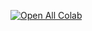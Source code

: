 [![Open All Colab](https://colab.research.google.com/assets/colab-badge.svg)](https://colab.research.google.com/github/addicted-ai/fastai-tests)
